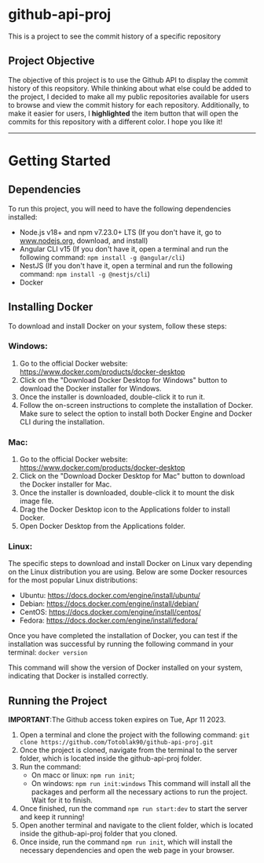 # github-api-proj
This is a project to see the commit history of a specific repository

## Project Objective

The objective of this project is to use the Github API to display the commit history of this reopsitory. While thinking about what else could be added to the project, I decided to make all my public repositories available for users to browse and view the commit history for each repository. Additionally, to make it easier for users, I **highlighted** the item button that will open the commits for this repository with a different color. I hope you like it!

------------------------------------------------------------------------------------------------------------------------------------------------------------------

# Getting Started

## Dependencies

To run this project, you will need to have the following dependencies installed:

- Node.js v18+ and npm v7.23.0+ LTS (If you don't have it, go to www.nodejs.org, download, and install)
- Angular CLI v15 (If you don't have it, open a terminal and run the following command: `npm install -g @angular/cli`)
- NestJS (If you don't have it, open a terminal and run the following command: `npm install -g @nestjs/cli`)
- Docker

## Installing Docker

To download and install Docker on your system, follow these steps:

### Windows:

1. Go to the official Docker website: https://www.docker.com/products/docker-desktop
2. Click on the "Download Docker Desktop for Windows" button to download the Docker installer for Windows.
3. Once the installer is downloaded, double-click it to run it.
4. Follow the on-screen instructions to complete the installation of Docker. Make sure to select the option to install both Docker Engine and Docker CLI during the installation.

### Mac:

1. Go to the official Docker website: https://www.docker.com/products/docker-desktop
2. Click on the "Download Docker Desktop for Mac" button to download the Docker installer for Mac.
3. Once the installer is downloaded, double-click it to mount the disk image file.
4. Drag the Docker Desktop icon to the Applications folder to install Docker.
5. Open Docker Desktop from the Applications folder.

### Linux:

The specific steps to download and install Docker on Linux vary depending on the Linux distribution you are using. Below are some Docker resources for the most popular Linux distributions:

- Ubuntu: https://docs.docker.com/engine/install/ubuntu/
- Debian: https://docs.docker.com/engine/install/debian/
- CentOS: https://docs.docker.com/engine/install/centos/
- Fedora: https://docs.docker.com/engine/install/fedora/

Once you have completed the installation of Docker, you can test if the installation was successful by running the following command in your terminal: `docker version`

This command will show the version of Docker installed on your system, indicating that Docker is installed correctly.

## Running the Project

**IMPORTANT**:The Github access token expires on Tue, Apr 11 2023.

1. Open a terminal and clone the project with the following command: `git clone https://github.com/Totoblak90/github-api-proj.git`
2. Once the project is cloned, navigate from the terminal to the server folder, which is located inside the github-api-proj folder.
3. Run the command:  
    -   On macc or linux: `npm run init`;
    -   On windows: `npm run init:windows`
    This command will install all the packages and perform all the necessary actions to run the project. Wait for it to finish.
4. Once finished, run the command `npm run start:dev` to start the server and keep it running!
5. Open another terminal and navigate to the client folder, which is located inside the github-api-proj folder that you cloned.
6. Once inside, run the command `npm run init`, which will install the necessary dependencies and open the web page in your browser.

